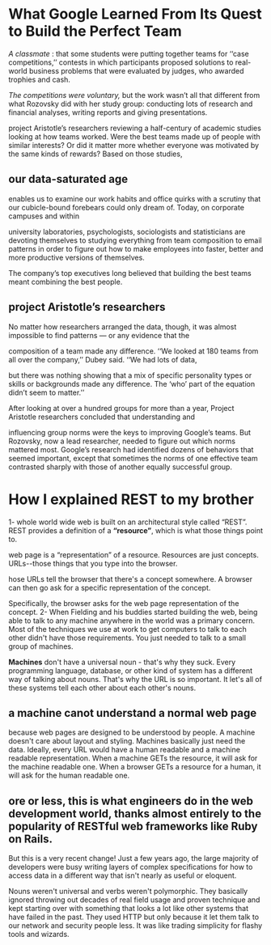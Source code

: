 # What Google Learned From Its Quest to Build the Perfect Team

*A classmate* : that some students were putting together teams for ‘‘case competitions,’’ contests in which participants proposed solutions to real-world business problems that were evaluated by judges, who awarded trophies and cash. 

*The competitions were voluntary,*
 but the work wasn’t all that different from what Rozovsky did with her study group: conducting lots of research and financial analyses, writing reports and giving presentations. 
 
 project Aristotle’s researchers 
 reviewing a half-century of academic studies looking at how teams worked. Were the best teams made up of people with similar interests? Or did it matter more whether everyone was motivated by the same kinds of rewards? Based on those studies, 
 

## our data-saturated age

enables us to examine our work habits and office quirks with a scrutiny that our cubicle-bound forebears could only dream of. Today, on corporate campuses and within 

university laboratories, psychologists, sociologists and statisticians are devoting themselves to studying everything from team composition to email patterns in order to figure out how to make employees into faster, better and more productive versions of themselves. 

The company’s top executives long believed that building the best teams meant combining the best people.

## project Aristotle’s researchers 
No matter how researchers arranged the data, though, it was almost impossible to find patterns — or any evidence that the 

composition of a team made any difference. ‘‘We looked at 180 teams from all over the company,’’ Dubey said. ‘‘We had lots of data, 

but there was nothing showing that a mix of specific personality types or skills or backgrounds made any difference. The ‘who’ part of the equation didn’t seem to matter.’’

After looking at over a hundred groups for more than a year, Project Aristotle researchers concluded that understanding and 

influencing group norms were the keys to improving Google’s teams. But Rozovsky, now a lead researcher, needed to figure out which norms mattered most. Google’s research had identified dozens of behaviors that seemed important, except that sometimes the norms of one effective team contrasted sharply with those of another equally successful group.

# How I explained REST to my brother

 1- whole world wide web is built on an architectural style called “REST”. REST provides a definition of a **“resource”**, which is what those things point to.

  web page is a “representation” of a resource. Resources are just concepts. URLs--those things that you type into the browser.

  hose URLs tell the browser that there's a concept somewhere. A browser can then go ask for a specific representation of the concept. 
  
  Specifically, the browser asks for the web page representation of the concept.
2- When Fielding and his buddies started building the web, being able to talk to any machine anywhere in the world was a primary concern. Most of the techniques we use at work to get computers to talk to each other didn't have those requirements. You just needed to talk to a small group of machines.

**Machines** don't have a universal noun - that's why they suck. Every programming language, database, or other kind of system has a different way of talking about nouns. That's why the URL is so important. It let's all of these systems tell each other about each other's nouns.

##  a machine canot understand a normal web page

because web pages are designed to be understood by people. A machine doesn't care about layout and styling. Machines basically just need the data. Ideally, every URL would have a human readable and a machine readable representation. When a machine GETs the resource, it will ask for the machine readable one. When a browser GETs a resource for a human, it will ask for the human readable one.


## ore or less, this is what engineers do in the web development world, thanks almost entirely to the popularity of RESTful web frameworks like Ruby on Rails.

But this is a very recent change! Just a few years ago, the large majority of developers were busy writing layers of complex specifications for how to access data in a different way that isn't nearly as useful or eloquent.

 Nouns weren't universal and verbs weren't polymorphic. They basically ignored throwing out decades of real field usage and proven technique and kept starting over with something that looks a lot like other systems that have failed in the past. They used HTTP but only because it let them talk to our network and security people less. It was like trading simplicity for flashy tools and wizards.





